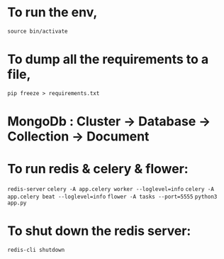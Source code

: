 # To run the env,

`source bin/activate`

# To dump all the requirements to a file,

`pip freeze > requirements.txt`

# MongoDb : Cluster -> Database -> Collection -> Document

# To run redis & celery & flower:

`redis-server`
`celery -A app.celery worker --loglevel=info`
`celery -A app.celery beat --loglevel=info`
`flower -A tasks --port=5555`
`python3 app.py`

# To shut down the redis server:

`redis-cli shutdown`
